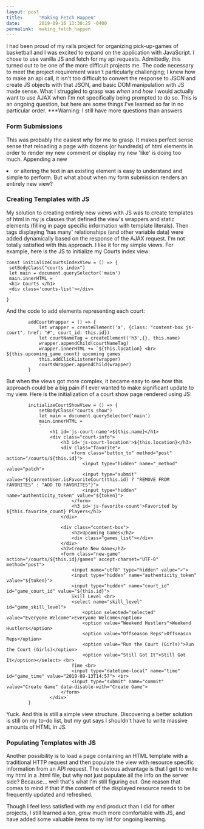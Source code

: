 ```yaml
---
layout: post
title:      "Making Fetch Happen"
date:       2019-09-16 13:30:25 -0400
permalink:  making_fetch_happen
---
```



I had been proud of my rails project for organizing pick-up-games of basketball and I was excited to expand on the application with JavaScript. I chose to use vanilla JS and fetch for my api requests. Admittedly, this turned out to be one of the more difficult projects me. The code necessary to meet the project requirement wasn't particularly challenging; I knew how to make an api call, it isn't too difficult to convert the response to JSON and create JS objects with that JSON, and basic DOM manipulation with JS made sense. What I struggled to grasp was *when* and *how* I would actually want to use AJAX when I'm not specifically being prompted to do so. This is an ongoing question, but here are some things I've learned so far in no particular order. ***Warning: I still have more questions than answers

### Form Submissions

This was probably the easiest *why* for me to grasp. It makes perfect sense sense that reloading a page with dozens (or hundreds) of html elements in order to render my new comment or display my new 'like' is doing too much. Appending a new <li> or altering the text in an existing element is easy to understand and simple to perform. But what about when my form submission renders an entirely new view? 

### Creating Templates with JS

My solution to creating entirely new views with JS was to create templates of html in my js classes that defined the view's wrappers and static elements (filling in page specific information with template literals). Then tags displaying 'has many' relationships (and other variable data) were added dynamically based on the response of the AJAX request. I'm not totally satisfied with this approach. I like it for my simple views. For example, here is the JS to initialize my Courts index view:
```
const initializeCourtsIndexView = () => {
 setBodyClass("courts index")
 let main = document.querySelector('main')
 main.innerHTML = `
 <h1> Courts </h1>
 <div class='courts-list'></div>
 ` 
}
```

And the code to add elements representing each court:

```
        addCourtWrapper = () => {
            let wrapper = createElement('a', {class: "content-box js-court", href: "#", court_id: this.id})
            let courtNameTag = createElement('h3',{}, this.name)
            wrapper.appendChild(courtNameTag)
            wrapper.innerHTML += `${this.location} <br> ${this.upcoming_game_count} upcoming games`
            this.addClickListener(wrapper)
            courtsWrapper.appendChild(wrapper)
        }
```

But when the views got more complex, it became easy to see how this approach could be a big pain if I ever wanted to make significant update to my view. Here is the initialization of a court show page rendered using JS:

```
        initializeCourtShowView = () => {
            setBodyClass("courts show")
            let main = document.querySelector('main')
            main.innerHTML = 
            `
                <h1 id='js-court-name'>${this.name}</h1>
                <div class="court-info">
                    <h3 id='js-court-location'>${this.location}</h3>
                    <div class="favorite">
                        <form class="button_to" method="post" action="/courts/${this.id}">
                            <input type="hidden" name="_method" value="patch">
                            <input type="submit" value="${currentUser.isFavoriteCourt(this.id) ? "REMOVE FROM FAVORITES" : "ADD TO FAVORITES"}">
                            <input type="hidden" name="authenticity_token" value="${token}">
                        </form>
                        <h3 id='js-favorite-count'>Favorited by ${this.favorite_count} Players</h3>
                    </div>
            
                    <div class="content-box">
                        <h2>Upcoming Games</h2>
                        <div class="games_list"></div>
                    </div>
                    <h2>Create New Game</h2>
                    <form class="new-game" action="/courts/${this.id}/games" accept-charset="UTF-8" method="post">
                        <input name="utf8" type="hidden" value="✓">
                        <input type="hidden" name="authenticity_token" value="${token}">
                        <input type="hidden" name="court_id" id="game_court_id" value="${this.id}">
                        Skill Level <br>
                        <select name="skill_level" id="game_skill_level">
                            <option selected="selected" value="Everyone Welcome">Everyone Welcome</option>
                            <option value="Weekend Hustlers">Weekend Hustlers</option>
                            <option value="Offseason Reps">Offseason Reps</option>
                            <option value="Run the Court (Girls)">Run the Court (Girls)</option>
                            <option value="Still Got It">Still Got It</option></select> <br>
                        Time <br> 
                        <input type="datetime-local" name="time" id="game_time" value="2019-09-13T14:57"> <br>
                        <input type="submit" name="commit" value="Create Game" data-disable-with="Create Game">
                    </form>
                </div>`
        }
```

Yuck. And this is still a simple view structure. Discovering a better solution is still on my to-do list, but my gut says I shouldn't have to write massive amounts of HTML in JS. 

### Populating Templates with JS

Another possibility is to load a page containing an HTML template with a traditional HTTP request and then populate the view with resource specific information from an API request. The obvious advantage is that I get to write my html in a .html file, but why not just populate all the info on the server side? Because... well that's what I'm still figuring out. One reason that comes to mind if that if the content of the displayed resource needs to be frequently updated and refreshed.

Though I feel less satisfied with my end product than I did for other projects, I still learned a ton, grew much more comfortable with JS, and have added some valuable items to my list for ongoing learning.



